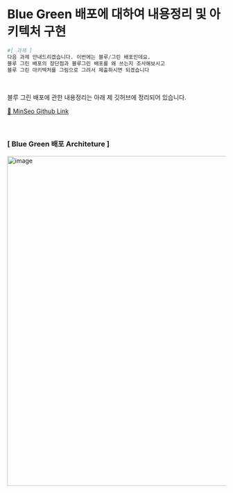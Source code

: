 # **Blue Green 배포에 대하여 내용정리 및 아키텍처 구현**
```python
#[ 과제 ] 
다음 과제 안내드리겠습니다. 이번에는 블루/그린 배포인데요. 
블루 그린 배포의 장단점과 블루그린 배포를 왜 쓰는지 조사해보시고 
블루 그린 아키텍처를 그림으로 그려서 제출하시면 되겠습니다
```
<br>

블루 그린 배포에 관한 내용정리는 아래 제 깃허브에 정리되어 있습니다.

[📎 MinSeo Github Link](https://github.com/MinnSeoo/Cloud/blob/master/%EC%A0%84%EA%B3%B5%EC%84%9C%EC%A0%81/AWS%20%EC%9D%B8%ED%94%84%EB%9D%BC%20%EA%B5%AC%EC%B6%95%20%EA%B0%80%EC%9D%B4%EB%93%9C/Part1/Sec%2005/5-1%20%EB%B0%B0%ED%8F%AC%20%EA%B4%80%EB%A0%A8%20%EC%9A%A9%EC%96%B4%20%EB%B0%8F%20%EA%B0%9C%EB%85%90.md)

<br>

### **[ Blue Green 배포 Architeture ]**

<img width="760" alt="image" src="https://github.com/MinnSeoo/Cloud/assets/102645965/642aa987-3b9b-475c-a25a-7095d78e52bf">
